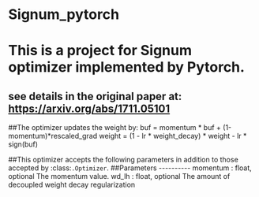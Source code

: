 # Signum_pytorch
# This is a project for Signum optimizer implemented by Pytorch.
## see details in the original paper at: https://arxiv.org/abs/1711.05101

##The optimizer updates the weight by:
    buf = momentum * buf + (1-momentum)*rescaled_grad
    weight = (1 - lr * weight_decay) * weight - lr * sign(buf)
    
##This optimizer accepts the following parameters in addition to those accepted
  by :class:`.Optimizer`.
##Parameters
    ----------
    momentum : float, optional
       The momentum value.
    wd_lh : float, optional
       The amount of decoupled weight decay regularization

